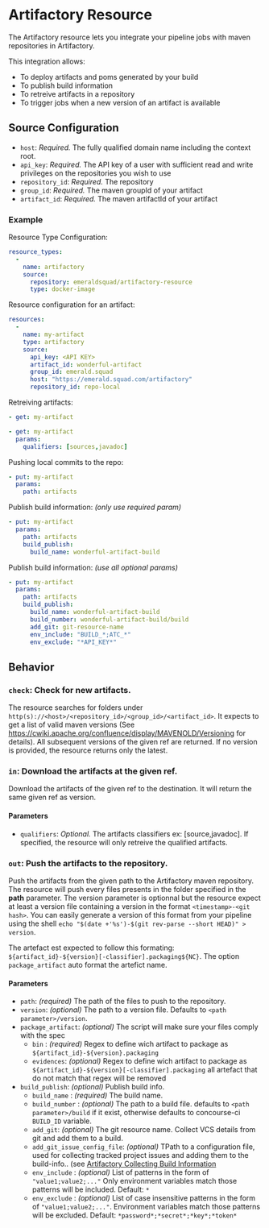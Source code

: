 # Artifactory Resource
The Artifactory resource lets you integrate your pipeline jobs with maven repositories in Artifactory.

This integration allows:

- To deploy artifacts and poms generated by your build
- To publish build information
- To retreive artifacts in a repository
- To trigger jobs when a new version of an artifact is available
## Source Configuration
* `host`: *Required.* The fully qualified domain name including the context root.
* `api_key`: *Required.* The API key of a user with sufficient read and write privileges on the repositories you wish to use
* `repository_id`: *Required.* The repository 
* `group_id`: *Required.* The maven groupId of your artifact
* `artifact_id`: *Required.* The maven artifactId of your artifact
### Example
Resource Type Configuration:
``` yaml
resource_types: 
  - 
    name: artifactory
    source: 
      repository: emeraldsquad/artifactory-resource
      type: docker-image
```
Resource configuration for an artifact:
``` yaml
resources: 
  - 
    name: my-artifact
    type: artifactory
    source: 
      api_key: <API KEY>
      artifact_id: wonderful-artifact
      group_id: emerald.squad
      host: "https://emerald.squad.com/artifactory"
      repository_id: repo-local
```
Retreiving artifacts:

``` yaml
- get: my-artifact
```

``` yaml
- get: my-artifact
  params: 
    qualifiers: [sources,javadoc]
```
Pushing local commits to the repo:
``` yaml
- put: my-artifact
  params:
    path: artifacts
```
Publish build information: _(only use required param)_
``` yaml
- put: my-artifact
  params:
    path: artifacts
    build_publish:
      build_name: wonderful-artifact-build
```
Publish build information: _(use all optional params)_
``` yaml
- put: my-artifact
  params:
    path: artifacts
    build_publish:
      build_name: wonderful-artifact-build
      build_number: wonderful-artifact-build/build
      add_git: git-resource-name
      env_include: "BUILD_*;ATC_*"
      env_exclude: "*API_KEY*"
```
## Behavior
### `check`: Check for new artifacts.
The resource searches for folders under `http(s)://<host>/<repository_id>/<group_id>/<artifact_id>`. It expects to get a list of valid maven versions (See https://cwiki.apache.org/confluence/display/MAVENOLD/Versioning for details). All subsequent versions of the given ref are returned. If no version is provided, the resource returns only the latest.
### `in`: Download the artifacts at the given ref.
Download the artifacts of the given ref to the destination. It will return the same given ref as version.
#### Parameters
* `qualifiers`: *Optional.* The artifacts classifiers ex: [source,javadoc]. If specified, the resource will only retreive the qualified artifacts.
### `out`: Push the artifacts to the repository.
Push the artifacts from the given path to the Artifactory maven repository. The resource will push every files presents in the folder specified in the **path** parameter. The version parameter is optionnal but the resource expect at least a version file containing a version in the format `<timestamp>-<git hash>`. You can easily generate a version of this format from your pipeline using the shell `echo "$(date +'%s')-$(git rev-parse --short HEAD)" > version`.

The artefact est expected to follow this formating: `${artifact_id}-${version}[-classifier].packaging${NC}`. The option `package_artifact` auto format the artefict name.
#### Parameters
* `path`: *(required)* The path of the files to push to the repository.
* `version`: *(optional)* The path to a version file. Defaults to `<path parameter>/version`.
* `package_artifact`: *(optional)* The script will make sure your files comply with the spec
  * `bin` : *(required)* Regex to define wich artifact to package as `${artifact_id}-${version}.packaging`
  * `evidences`: *(optional)* Regex to define wich artifact to package as `${artifact_id}-${version}[-classifier].packaging` all artefact that do not match that regex will be removed
* `build_publish`: *(optional)* Publish build info.
  * `build_name` : *(required)* The build name.
  * `build_number` : *(optional)*  The path to a build file. defaults to `<path parameter>/build` if it exist, otherwise defaults to concourse-ci `BUILD_ID` variable.
  * `add_git`: *(optional)* The git resource name. Collect VCS details from git and add them to a build.
  * `add_git_issue_config_file`: *(optional)* TPath to a configuration file, used for collecting tracked project issues and adding them to the build-info.. (see [Artifactory Collecting Build Information](https://www.jfrog.com/confluence/display/CLI/CLI+for+JFrog+Artifactory#CLIforJFrogArtifactory-CollectingBuildInformation])
  * `env_include` : *(optional)* List of patterns in the form of `"value1;value2;..."` Only environment variables match those patterns will be included. Default: `*`
  * `env_exclude` : *(optional)* List of case insensitive patterns in the form of `"value1;value2;..."`. Environment variables match those patterns will be excluded. Default: `*password*;*secret*;*key*;*token*`
